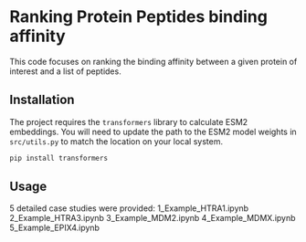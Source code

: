 # Ranking Protein Peptides binding affinity

This code focuses on ranking the binding affinity between a given protein of interest and a list of peptides.

## Installation

The project requires the `transformers` library to calculate ESM2 embeddings. You will need to update the path to the ESM2 model weights in `src/utils.py` to match the location on your local system.

```bash
pip install transformers
```

## Usage
5 detailed case studies were provided: 
1_Example_HTRA1.ipynb
2_Example_HTRA3.ipynb
3_Example_MDM2.ipynb
4_Example_MDMX.ipynb
5_Example_EPIX4.ipynb
